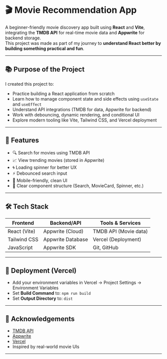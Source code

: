 # 🎬 Movie Recommendation App

A beginner-friendly movie discovery app built using **React** and **Vite**, integrating the **TMDB API** for real-time movie data and **Appwrite** for backend storage.  
This project was made as part of my journey to **understand React better by building something practical and fun**.

---

## 📚 Purpose of the Project

I created this project to:
- Practice building a React application from scratch
- Learn how to manage component state and side effects using `useState` and `useEffect`
- Understand API integrations (TMDB for data, Appwrite for backend)
- Work with debouncing, dynamic rendering, and conditional UI
- Explore modern tooling like Vite, Tailwind CSS, and Vercel deployment

---

## 🌟 Features

- 🔍 Search for movies using TMDB API  
- 📈 View trending movies (stored in Appwrite)  
- 🌀 Loading spinner for better UX  
- ⚡ Debounced search input  
- 📱 Mobile-friendly, clean UI  
- 🧠 Clear component structure (Search, MovieCard, Spinner, etc.)

---

## 🛠️ Tech Stack

| Frontend        | Backend/API        | Tools & Services       |
|-----------------|--------------------|-------------------------|
| React (Vite)    | Appwrite (Cloud)   | TMDB API (Movie data)   |
| Tailwind CSS    | Appwrite Database  | Vercel (Deployment)     |
| JavaScript      | Appwrite SDK       | Git, GitHub             |

---

## 🚀 Deployment (Vercel)

- Add your environment variables in Vercel → Project Settings → Environment Variables  
- Set **Build Command** to: `npm run build`  
- Set **Output Directory** to: `dist`

---

## 🙌 Acknowledgements

- [TMDB API](https://www.themoviedb.org/documentation/api)
- [Appwrite](https://appwrite.io/)
- [Vercel](https://vercel.com/)
- Inspired by real-world movie UIs

---
